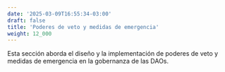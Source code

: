 ```yaml
---
date: '2025-03-09T16:55:34-03:00'
draft: false
title: 'Poderes de veto y medidas de emergencia'
weight: 12_000
---
```



Esta sección aborda el diseño y la implementación de poderes de veto y medidas de emergencia en la gobernanza de las DAOs.
